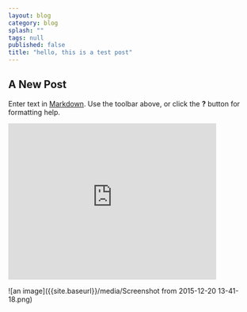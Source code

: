 ```yaml
---
layout: blog
category: blog
splash: ""
tags: null
published: false
title: "hello, this is a test post"
---
```


## A New Post

Enter text in [Markdown](http://daringfireball.net/projects/markdown/). Use the toolbar above, or click the **?** button for formatting help.

<iframe width="420" height="315" src="http://www.youtube.com/embed/dQw4w9WgXcQ" frameborder="0" allowfullscreen> </iframe>

![an image]({{site.baseurl}}/media/Screenshot from 2015-12-20 13-41-18.png)

